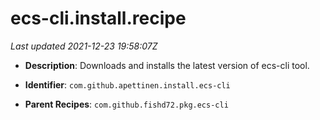 # ecs-cli.install.recipe

_Last updated 2021-12-23 19:58:07Z_

- **Description**: Downloads and installs the latest version of ecs-cli tool.

- **Identifier**: `com.github.apettinen.install.ecs-cli`

- **Parent Recipes**: `com.github.fishd72.pkg.ecs-cli`